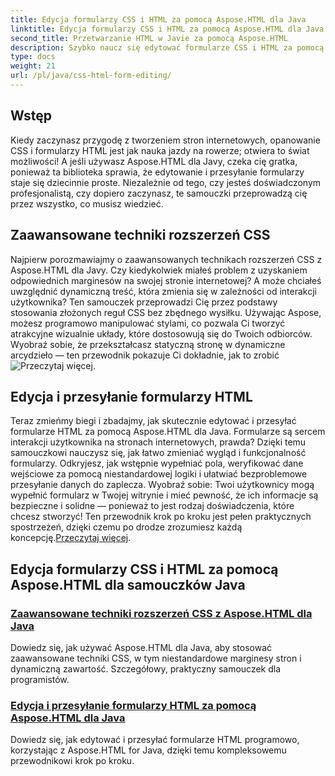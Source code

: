 ```yaml
---
title: Edycja formularzy CSS i HTML za pomocą Aspose.HTML dla Java
linktitle: Edycja formularzy CSS i HTML za pomocą Aspose.HTML dla Java
second_title: Przetwarzanie HTML w Javie za pomocą Aspose.HTML
description: Szybko naucz się edytować formularze CSS i HTML za pomocą Aspose.HTML for Java dzięki tym wnikliwym samouczkom, które wyposażą programistów w zaawansowane umiejętności.
type: docs
weight: 21
url: /pl/java/css-html-form-editing/
---
```

## Wstęp

Kiedy zaczynasz przygodę z tworzeniem stron internetowych, opanowanie CSS i formularzy HTML jest jak nauka jazdy na rowerze; otwiera to świat możliwości! A jeśli używasz Aspose.HTML dla Javy, czeka cię gratka, ponieważ ta biblioteka sprawia, że edytowanie i przesyłanie formularzy staje się dziecinnie proste. Niezależnie od tego, czy jesteś doświadczonym profesjonalistą, czy dopiero zaczynasz, te samouczki przeprowadzą cię przez wszystko, co musisz wiedzieć.

## Zaawansowane techniki rozszerzeń CSS

Najpierw porozmawiajmy o zaawansowanych technikach rozszerzeń CSS z Aspose.HTML dla Javy. Czy kiedykolwiek miałeś problem z uzyskaniem odpowiednich marginesów na swojej stronie internetowej? A może chciałeś uwzględnić dynamiczną treść, która zmienia się w zależności od interakcji użytkownika? Ten samouczek przeprowadzi Cię przez podstawy stosowania złożonych reguł CSS bez zbędnego wysiłku. Używając Aspose, możesz programowo manipulować stylami, co pozwala Ci tworzyć atrakcyjne wizualnie układy, które dostosowują się do Twoich odbiorców. Wyobraź sobie, że przekształcasz statyczną stronę w dynamiczne arcydzieło — ten przewodnik pokazuje Ci dokładnie, jak to zrobić![Przeczytaj więcej](./advanced-css-extension/).

## Edycja i przesyłanie formularzy HTML

Teraz zmieńmy biegi i zbadajmy, jak skutecznie edytować i przesyłać formularze HTML za pomocą Aspose.HTML dla Java. Formularze są sercem interakcji użytkownika na stronach internetowych, prawda? Dzięki temu samouczkowi nauczysz się, jak łatwo zmieniać wygląd i funkcjonalność formularzy. Odkryjesz, jak wstępnie wypełniać pola, weryfikować dane wejściowe za pomocą niestandardowej logiki i ułatwiać bezproblemowe przesyłanie danych do zaplecza. Wyobraź sobie: Twoi użytkownicy mogą wypełnić formularz w Twojej witrynie i mieć pewność, że ich informacje są bezpieczne i solidne — ponieważ to jest rodzaj doświadczenia, które chcesz stworzyć! Ten przewodnik krok po kroku jest pełen praktycznych spostrzeżeń, dzięki czemu po drodze zrozumiesz każdą koncepcję.[Przeczytaj więcej](./html-form-editing/). 

## Edycja formularzy CSS i HTML za pomocą Aspose.HTML dla samouczków Java
### [Zaawansowane techniki rozszerzeń CSS z Aspose.HTML dla Java](./advanced-css-extension/)
Dowiedz się, jak używać Aspose.HTML dla Java, aby stosować zaawansowane techniki CSS, w tym niestandardowe marginesy stron i dynamiczną zawartość. Szczegółowy, praktyczny samouczek dla programistów.
### [Edycja i przesyłanie formularzy HTML za pomocą Aspose.HTML dla Java](./html-form-editing/)
Dowiedz się, jak edytować i przesyłać formularze HTML programowo, korzystając z Aspose.HTML for Java, dzięki temu kompleksowemu przewodnikowi krok po kroku.